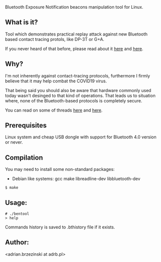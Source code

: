
Bluetooth Exposure Notification beacons manipulation tool for Linux.

## What is it?

Tool which demonstrates practical replay attack against new Bluetooth based
contact tracing protols, like DP-3T or G+A.

If you never heard of that before, please read about it [here](https://github.com/DP-3T/documents/blob/master/DP3T%20-%20Simplified%20Three%20Page%20Brief.pdf) and [here](https://www.apple.com/covid19/contacttracing/).

## Why?

I'm not inherently against contact-tracing protocols, furthermore I firmly
believe that it may help combat the COVID19 virus.

That being said you should also be aware that hardware commonly used today
wasn't desinged to that kind of operations. That leads us to situation where,
none of the Bluetooth-based protocols is completely secure.

You can read on some of threads [here](https://www.eff.org/deeplinks/2020/04/apple-and-googles-covid-19-exposure-notification-api-questions-and-answers) and [here](https://eprint.iacr.org/2020/399.pdf).

## Prerequisites

Linux system and cheap USB dongle with support for Bluetooth 4.0 version
or never.

## Compilation

You may need to install some non-standard packages:

  - Debian like systems: gcc make libreadline-dev libbluetooth-dev

```
$ make
```

## Usage:

```
# ./bentool
> help
```

Commands history is saved to .bthistory file if it exists.

## Author:
<adrian.brzezinski at adrb.pl>
